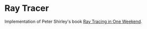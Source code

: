 # Ray Tracer

Implementation of Peter Shirley's book [Ray Tracing in One Weekend](https://www.amazon.com/Ray-Tracing-Weekend-Minibooks-Book-ebook/dp/B01B5AODD8/ref=sr_1_1?ie=UTF8&qid=1495392204&sr=8-1&keywords=ray+tracing+in+a+weekend).
